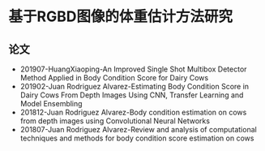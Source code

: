 # 基于RGBD图像的体重估计方法研究

## 论文

- 201907-HuangXiaoping-An Improved Single Shot Multibox Detector Method Applied in Body Condition Score for Dairy Cows
- 201902-Juan Rodriguez Alvarez-Estimating Body Condition Score in Dairy Cows From Depth Images Using CNN, Transfer Learning and Model Ensembling
- 201812-Juan Rodriguez Alvarez-Body condition estimation on cows from depth images using Convolutional Neural Networks
- 201807-Juan Rodriguez Alvarez-Review and analysis of computational techniques and methods for body condition score estimation on cows
